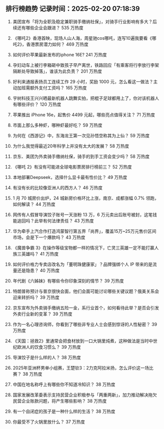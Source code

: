 
## 排行榜趋势 记录时间：2025-02-20 07:18:39
  
  1. 美团宣布「将为全职及稳定兼职骑手缴纳社保」，对骑手行业影响有多大？后续还有哪些企业会跟进？ 535 万热度
    
  2. 《哪吒2》香港首映，现场人山人海，周星驰cos哪吒，连写10遍我要看《哪吒2》，香港票房潜力如何？ 469 万热度
    
  3. 如何评价苹果最新发布的iphone 16E? 241 万热度
    
  4. 孕妇动车上被行李箱砸中致孩子早产离世，铁路回应「有乘客将行李放行李架隔断处导致掉落」，谁该为此负责？ 201 万热度
    
  5. 好利来通报表扬员工连续工作 29 小时，奖励 1000 元，怎么看这一做法？主动加班需额外支付工资吗？ 165 万热度
    
  6. 宇树科技王兴兴晒最新机器人跳舞实拍，把棍子足球都用上了，你对该机器人有哪些评价？ 120 万热度
    
  7. 苹果推出 iPhone 16e，起售价 4499 元起，哪些亮点值得关注？ 71 万热度
    
  8. 市面上那么多种虾，哪种虾最好吃？ 59 万热度
    
  9. 为何在《西游记》中，东海龙王第一次见孙悟空称其为上仙？ 59 万热度
    
  10. 为什么我觉得最近20年科学上并没有太大的发展？ 58 万热度
    
  11. 京东、美团为外卖骑手缴纳社保，骑手的到手工资会变少吗？ 58 万热度
    
  12. 《哪吒 2》有没有可能进全球电影票房排行榜前三？ 52 万热度
    
  13. 本地部署Deepseek，选择什么显卡最有性价比？ 49 万热度
    
  14. 有没有长的比较像亚洲人的西方人？ 46 万热度
    
  15. 1 月 70 城房价出炉，24 城新房价格环比上涨，南京、成都涨幅 0.7% 领跑，如何解读？ 44 万热度
    
  16. 网传有人假冒导演饺子账号一天涨粉 13 万，6 万元卖出后账号被封，这笔钱能追回吗？此举有何法律责任？ 43 万热度
    
  17. 华为牵手上汽合作打造鸿蒙智行第五界「尚界」，覆盖15万~25万元售价区间市场，会是下一个爆款吗？ 43 万热度
    
  18. 《魔兽争霸 3》在操作等级宝物都一样的情况下，亡灵三英雄一定不能打赢人族三英雄吗？ 41 万热度
    
  19. 如何评价格力专卖店改名为「董明珠健康家」？品牌强绑个人 IP 带来的是流量还是隐患？ 40 万热度
    
  20. 年代剧《六姊妹》有哪些令你印象深刻的情节？ 39 万热度
    
  21. 特朗普称预计与普京很快会面，他们会面可能讨论哪些关键议题？俄美关系会迎来转折吗？ 39 万热度
    
  22. 京东宣布为外卖骑手缴纳五险一金，系行业首个，如何看待此举？是否会引发外卖行业新的变革？ 39 万热度
    
  23. 作为一名心理咨询师，你看到了哪些非专业人士会感到惊讶的人性秘密？ 39 万热度
    
  24. 《天国：拯救2》里通常会把食材放到一口大锅里炖煮，这种做法是当时中世纪欧洲人的饮食习惯么？ 39 万热度
    
  25. 导演饺子是什么样的人？ 38 万热度
    
  26. 2025年亚洲杯男单小组赛，王楚钦3：2力克阿拉米扬，怎么评价这一场比赛？ 38 万热度
    
  27. 中国在地名称呼上有哪些你不知道冷知识？ 38 万热度
    
  28. 国家发展改革委表示支持民营企业积极参与「两重两新」，加力推动解决拖欠民营企业账款问题，将产生哪些影响？ 38 万热度
    
  29. 有一个自闭症的孩子是一种什么样的生活？ 38 万热度
    
  30. 你最受不了火锅里放什么？ 37 万热度
    
